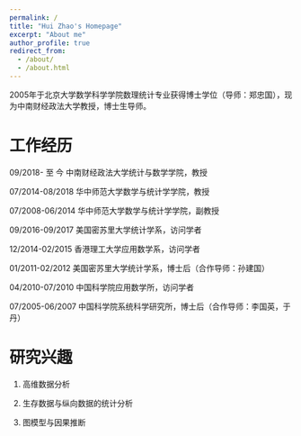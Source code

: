 ```yaml
---
permalink: /
title: "Hui Zhao's Homepage"
excerpt: "About me"
author_profile: true
redirect_from: 
  - /about/
  - /about.html
---
```


2005年于北京大学数学科学学院数理统计专业获得博士学位（导师：郑忠国），现为中南财经政法大学教授，博士生导师。

工作经历
======
09/2018- 至 今 中南财经政法大学统计与数学学院，教授

07/2014-08/2018 华中师范大学数学与统计学学院，教授

07/2008-06/2014  华中师范大学数学与统计学学院，副教授

09/2016-09/2017  美国密苏里大学统计学系，访问学者

12/2014-02/2015 香港理工大学应用数学系，访问学者

01/2011-02/2012 美国密苏里大学统计学系，博士后（合作导师：孙建国）

04/2010-07/2010 中国科学院应用数学所，访问学者

07/2005-06/2007 中国科学院系统科学研究所，博士后（合作导师：李国英，于丹）


研究兴趣
======
1) 高维数据分析

2) 生存数据与纵向数据的统计分析

3) 图模型与因果推断
